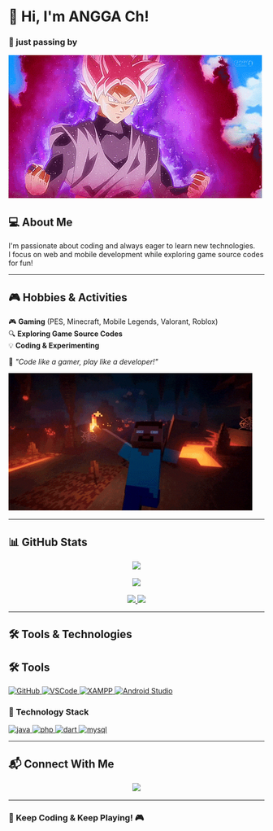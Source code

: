 # 👋 Hi, I'm ANGGA Ch!  
### 🚀 just passing by 

![Banner](https://github.com/yeow-raven/yeow-raven/blob/main/assets/blackgoku.gif)  

## 💻 About Me  
I'm passionate about coding and always eager to learn new technologies.  
I focus on web and mobile development while exploring game source codes for fun!  

---

## 🎮 Hobbies & Activities  
🎮 **Gaming** (PES, Minecraft, Mobile Legends, Valorant, Roblox)  
🔍 **Exploring Game Source Codes**  
💡 **Coding & Experimenting**  

🌟 *"Code like a gamer, play like a developer!"*  

![Banner](https://github.com/yeow-raven/yeow-raven/blob/main/assets/Scared%20Spider%20Web%20GIF%20by%20Xbox.gif)  

---

## 📊 GitHub Stats  

<p align="center">
  <a href="https://github.com/yeow-raven">
    <img src="https://github-profile-summary-cards.vercel.app/api/cards/profile-details?username=yeow-raven&theme=tokyonight" width="600px"/>
  </a>
</p>

<p align="center">
  <a href="https://github.com/yeow-raven">
    <img src="https://github-profile-summary-cards.vercel.app/api/cards/stats?username=yeow-raven&theme=tokyonight" height="150px"/>
<!--     <img src="https://github-readme-streak-stats.herokuapp.com/?user=yeow-raven&theme=tokyonight&hide_border=true" height="150px"/> -->
  </a>
</p>

<p align="center">
  <a href="https://github.com/yeow-raven">
    <img src="https://github-profile-summary-cards.vercel.app/api/cards/repos-per-language?username=yeow-raven&theme=tokyonight" height="150px"/>
    <img src="https://github-profile-summary-cards.vercel.app/api/cards/most-commit-language?username=yeow-raven&theme=tokyonight" height="150px"/>
  </a>
</p>

---

## 🛠️ Tools & Technologies  

## 🛠️ Tools  
<p>
  <a href="https://github.com" target="_blank">
    <img src="https://cdn.jsdelivr.net/gh/devicons/devicon/icons/github/github-original.svg" alt="GitHub" width="40" height="40"/>
  </a>
  <a href="https://code.visualstudio.com/" target="_blank">
    <img src="https://cdn.jsdelivr.net/gh/devicons/devicon/icons/vscode/vscode-original.svg" alt="VSCode" width="40" height="40"/>
  </a>
  <a href="https://www.apachefriends.org/" target="_blank">
    <img src="https://www.svgrepo.com/show/354575/xampp.svg" alt="XAMPP" width="40" height="40"/>
  </a>
  <a href="https://developer.android.com/studio" target="_blank">
    <img src="https://cdn.jsdelivr.net/gh/devicons/devicon/icons/androidstudio/androidstudio-original.svg" alt="Android Studio" width="40" height="40"/>
  </a>
</p>


### 🚀 Technology Stack  
<p>
  <a href="https://www.java.com/" target="_blank"> <img src="https://cdn.jsdelivr.net/gh/devicons/devicon/icons/java/java-original.svg" alt="java" width="40" height="40"/> </a> 
  <a href="https://www.php.net/" target="_blank"> <img src="https://cdn.jsdelivr.net/gh/devicons/devicon/icons/php/php-original.svg" alt="php" width="40" height="40"/> </a> 
  <a href="https://dart.dev/" target="_blank"> <img src="https://cdn.jsdelivr.net/gh/devicons/devicon/icons/dart/dart-original.svg" alt="dart" width="40" height="40"/> </a> 
  <a href="https://www.mysql.com/" target="_blank"> <img src="https://cdn.jsdelivr.net/gh/devicons/devicon/icons/mysql/mysql-original.svg" alt="mysql" width="40" height="40"/> </a> 
</p>

---

## 📬 Connect With Me  
<p align="center">
  <a href="https://github.com/yeow-raven">
    <img src="https://img.shields.io/badge/GitHub-yeow--raven-blue?style=for-the-badge&logo=github"/>
  </a>
</p>

---

### 🚀 Keep Coding & Keep Playing! 🎮  
